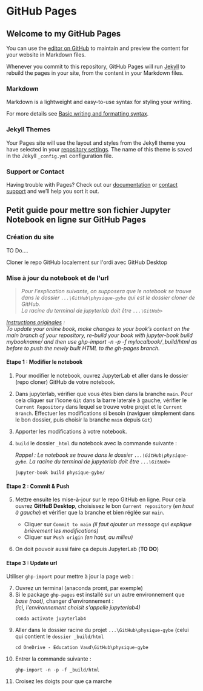 # GitHub Pages
## Welcome to my GitHub Pages

You can use the [editor on GitHub](https://github.com/PhPittet/phpittet.github.io/edit/main/index.md) to maintain and preview the content for your website in Markdown files.

Whenever you commit to this repository, GitHub Pages will run [Jekyll](https://jekyllrb.com/) to rebuild the pages in your site, from the content in your Markdown files.

### Markdown

Markdown is a lightweight and easy-to-use syntax for styling your writing.

For more details see [Basic writing and formatting syntax](https://docs.github.com/en/github/writing-on-github/getting-started-with-writing-and-formatting-on-github/basic-writing-and-formatting-syntax).

### Jekyll Themes

Your Pages site will use the layout and styles from the Jekyll theme you have selected in your [repository settings](https://github.com/PhPittet/phpittet.github.io/settings/pages). The name of this theme is saved in the Jekyll `_config.yml` configuration file.

### Support or Contact

Having trouble with Pages? Check out our [documentation](https://docs.github.com/categories/github-pages-basics/) or [contact support](https://support.github.com/contact) and we’ll help you sort it out.

## Petit guide pour mettre son fichier Jupyter Notebook en ligne sur GitHub Pages

### Création du site

TO Do....

Cloner le repo GitHub localement sur l'ordi avec GitHub Desktop


### Mise à jour du notebook et de l'url 
> *Pour l'explication suivante, on supposera que le notebook se trouve dans le dossier `...\GitHub\physique-gybe` qui est le dossier cloner de GitHub.\
> La racine du terminal de jupyterlab doit être `...\GitHub>`*

*[Instructions originales](https://jupyterbook.org/en/stable/start/publish.html) :\
To update your online book, make changes to your book’s content on the main branch of your repository, re-build your book with jupyter-book build mybookname/ and then use ghp-import -n -p -f mylocalbook/_build/html as before to push the newly built HTML to the gh-pages branch.*

#### Etape 1 : Modifier le notebook
1. Pour modifier le notebook, ouvrez JupyterLab et aller dans le dossier (repo cloner) GitHub de votre notebook.
2. Dans jupyterlab, vérifier que vous êtes bien dans la branche `main`. Pour cela cliquer sur l'icone `Git` dans la barre laterale à gauche, vérifier le `Current Repository` dans lequel se trouve votre projet et le `Current Branch`. Effectuer les modifications si besoin (naviguer simplement dans le bon dossier, puis choisir la branche `main` depuis `Git`)
3. Apporter les modifications à votre notebook.
4. `build` le dossier `_html` du  notebook avec la commande suivante :
   
   *Rappel : Le notebook se trouve dans le dossier `...\GitHub\physique-gybe`. La racine du terminal de jupyterlab doit être `...\GitHub>`*
   ```none
   jupyter-book build physique-gybe/
   ```
#### Etape 2 : Commit & Push
5. Mettre ensuite les mise-à-jour sur le repo GitHub en ligne. Pour cela ouvrez **GitHuB Desktop**, choisissez le bon `Current repository` (*en haut à gauche*) et vérifier que la branche et bien réglée sur `main`.
   - Cliquer sur `Commit to main` *(il faut ajouter un message qui explique brièvement les modifications)*
   - Cliquer sur `Push origin` *(en haut, au milieu)*

6. On doit pouvoir aussi faire ça depuis JupyterLab (**TO DO**)

#### Etape 3 : Update url
Utiliser `ghp-import` pour mettre à jour la page web :

7. Ouvrez un terminal (anaconda promt, par exemple)
8. Si le package `ghp-pages` est installé sur un autre environnement que *base (root)*, changer d'environnement :\
      *(ici, l'environnement choisit s'appelle jupyterlab4)*
      ```none
      conda activate jupyterlab4
      ```
9. Aller dans le dossier racine du projet `...\GitHub\physique-gybe` (celui qui contient le `dossier _build/html`
      ```none
      cd OneDrive - Education Vaud\GitHub\physique-gybe
      ```
10. Entrer la commande suivante :
      ```
      ghp-import -n -p -f _build/html
      ```
11. Croisez les doigts pour que ça marche


